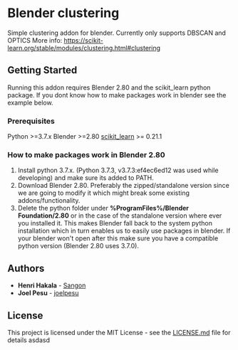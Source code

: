 # Blender clustering

Simple clustering addon for blender. Currently only supports DBSCAN and OPTICS
More info: https://scikit-learn.org/stable/modules/clustering.html#clustering

## Getting Started

Running this addon requires Blender 2.80 and the scikit_learn python package. If you dont know how to make packages work in blender see the example below.

### Prerequisites

Python >=3.7.x
Blender >=2.80
[scikit_learn](https://pypi.org/project/scikit-learn/) >= 0.21.1

### How to make packages work in Blender 2.80

1. Install python 3.7.x. (Python 3.7.3, v3.7.3:ef4ec6ed12 was used while developing) and make sure its added to PATH.
2. Download Blender 2.80. Preferably the zipped/standalone version since we are going to modify it which might break some existing addons/functionality.
3. Delete the python folder under **%ProgramFiles%/Blender Foundation/2.80** or in the case of the standalone version where ever you installed it. This makes Blender fall back to the system python installation which in turn enables us to easily use packages in blender. If your blender won't open after this make sure you have a compatible python version (Blender 2.80 uses 3.7.0).

## Authors

* **Henri Hakala** - [Sangon](https://github.com/Sangon)
* **Joel Pesu** - [joelpesu](https://github.com/joelpesu)

## License

This project is licensed under the MIT License - see the [LICENSE.md](LICENSE.md) file for details asdasd
